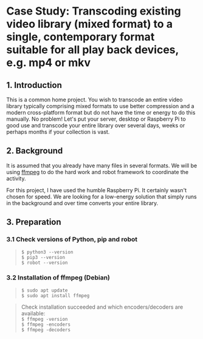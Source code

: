 # Case Study: Transcoding existing video library (mixed format) to a single, contemporary format suitable for all play back devices, e.g. mp4 or mkv

## 1. Introduction
This is a common home project.  You wish to transcode an entire video library typically comprising mixed formats to use better compression and a modern cross-platform format but do not have the time or energy to do this manually.  No problem! Let's put your server, desktop or Raspberry Pi to good use and transcode your entire library over several days, weeks or perhaps months if your collection is vast.

## 2. Background
It is assumed that you already have many files in several formats.  We will be using [ffmpeg](https://ffmpeg.org/) to do the hard work and robot framework to coordinate the activity.

For this project, I have used the humble Raspberry Pi.  It certainly wasn't chosen for speed.  We are looking for a low-energy solution that simply runs in the background and over time converts your entire library.

## 3. Preparation
### 3.1 Check versions of Python, pip and robot
> `$ python3 --version`<br>
> `$ pip3 --version`<br>
> `$ robot --version`<br>
### 3.2 Installation of ffmpeg (Debian)
> `$ sudo apt update`<br>
> `$ sudo apt install ffmpeg`<br>

>Check installation succeeded and which encoders/decoders are available:<br>
> `$ ffmpeg -version`<br>
> `$ ffmpeg -encoders`<br>
> `$ ffmpeg -decoders`<br>